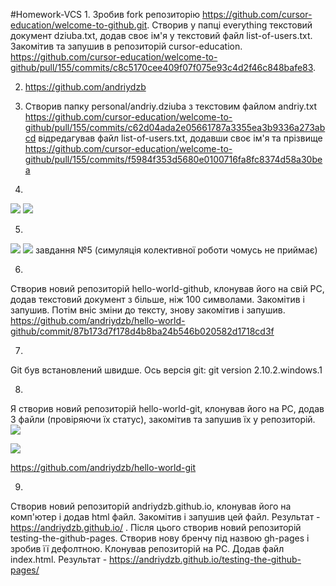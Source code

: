 #Homework-VCS
 1. 
 Зробив fork репозиторію https://github.com/cursor-education/welcome-to-github.git. Створив у папці everything текстовий
 документ dziuba.txt, додав своє ім'я у текстовий файл list-of-users.txt. Закомітив та запушив в репозиторій cursor-education. 
 https://github.com/cursor-education/welcome-to-github/pull/155/commits/c8c5170cee409f07f075e93c4d2f46c848bafe83.

 2. https://github.com/andriydzb

 3. Створив папку personal/andriy.dziuba з текстовим файлом andriy.txt 
 https://github.com/cursor-education/welcome-to-github/pull/155/commits/c62d04ada2e05661787a3355ea3b9336a273abcd
 відредагував файл list-of-users.txt, додавши своє ім'я та прізвище
 https://github.com/cursor-education/welcome-to-github/pull/155/commits/f5984f353d5680e0100716fa8fc8374d58a30bea

 4.
 ![](http://i.piccy.info/i9/5eb0210ae66dcfbac0c633ae13154ae2/1478533761/177410/1086149/Bez_men_.png)
 ![](http://i.piccy.info/i9/2957eef9702240f084584b96c4832d64/1478533830/160878/1086149/Bez_m2en_.jpg)

 5.
 ![](http://i.piccy.info/i9/91dfbcdafc5090913fb0a47b3d2ec5cc/1478537064/138047/1086149/Bez_men_.png)
 ![](http://i.piccy.info/i9/f91780046e95296d797939bfe4301ad8/1478537104/135211/1086149/Bez_me_in_.png)
  завдання №5 (симуляція колективної роботи чомусь не приймає)
 
 6. 
 Створив новий репозиторій hello-world-github, клонував його на свій PC, додав текстовий документ з більше, ніж 100 символами.
 Закомітив і запушив. Потім вніс зміни до тексту, знову закомітив і запушив.
 https://github.com/andriydzb/hello-world-github/commit/87b173d7f178d4b8ba24b546b020582d1718cd3f
 
 7.
 Git був встановлений швидше. Ось версія git: git version 2.10.2.windows.1
 
 8.
 Я створив новий репозиторій hello-world-git, клонував його на PC, додав 3 файли (провіряючи їх статус), закомітив та запушив
 їх у репозиторій. 
 ![](http://i.piccy.info/i9/5e2e7944ac7395dc6d2150f065854d77/1478551966/66095/1086149/Bez_m1234214en_.png)
 
 ![](http://i.piccy.info/i9/b7bd9b41442ec74e9260f7038f8e8c96/1478552086/64182/1086149/Bez_m123213213n_.png)
 
 https://github.com/andriydzb/hello-world-git
 
 9. 
 Створив новий репозиторій andriydzb.github.io, клонував його на комп'ютер і додав html файл. Закомітив і запушив цей файл. 
 Результат - https://andriydzb.github.io/ . Після цього створив новий репозиторій testing-the-github-pages. Створив нову бренчу 
 під    назвою gh-pages і зробив її дефолтною. Клонував репозиторій на PC. Додав файл index.html.
 Результат - https://andriydzb.github.io/testing-the-github-pages/ 



